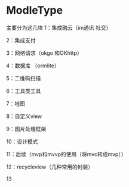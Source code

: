 # ModleType
主要分为这几块
1：集成融云（im通讯 社交）

2：集成支付

3：网络请求（okgo 和OKhttp）

4：数据库 （ormlite）

5：二维码扫描

6：工具类工具

7：地图

8：自定义view

9：图片处理框架

10：设计模式

11：后续（mvp和mvvp的使用（将mvc转成mvp））

12：recycleview（几种常用的封装）

13
